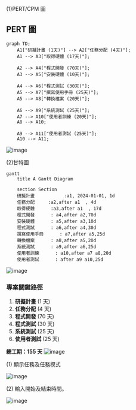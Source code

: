(1)PERT/CPM 圖

## PERT 圖

```mermaid
graph TD;
    A1["研擬計畫 (1天)"] --> A2["任務分配 (4天)"];
    A1 --> A3["取得硬體 (17天)"];
    
    A2 --> A4["程式開發 (70天)"];
    A3 --> A5["安裝硬體 (10天)"];
    
    A4 --> A6["程式測試 (30天)"];
    A5 --> A7["撰寫使用手冊 (25天)"];
    A5 --> A8["轉換檔案 (20天)"];
    
    A6 --> A9["系統測試 (25天)"];
    A7 --> A10["使用者訓練 (20天)"];
    A8 --> A10;
    
    A9 --> A11["使用者測試 (25天)"];
    A10 --> A11;
```
![image](https://github.com/user-attachments/assets/f894572a-1e4e-4e87-b7aa-db2c3f331f43)



(2)甘特圖
```mermaid
gantt
    title A Gantt Diagram

    section Section
    研擬計畫           :a1, 2024-01-01, 1d
    任務分配     :a2,after a1  , 4d
    取得硬體      :a3,after a1  , 17d
    程式開發      : a4,after a2,70d
    安裝硬體      : a5,after a3,10d
    程式測試      : a6,after a4,30d
    撰寫使用手冊      : a7,after a5,25d
    轉換檔案      : a8,after a5,20d
    系統測試      : a9,after a6,25d
    使用者訓練      : a10,after a7 a8,20d
    使用者測試      : after a9 a10,25d
```
![image](https://github.com/user-attachments/assets/fe8b3d19-0657-4a9e-9420-dcb8c8674008)


### 專案關鍵路徑

1. **研擬計畫** (1 天)
2. **任務分配** (4 天)
3. **程式開發** (70 天)
4. **程式測試** (30 天)
5. **系統測試** (25 天)
6. **使用者測試** (25 天)

**總工期：155 天**
![image](https://github.com/user-attachments/assets/8d493603-3036-47b2-8133-80d1bf322be3)

(1) 顯示任務及任務模式

![image](https://github.com/user-attachments/assets/f0ad785b-e3c0-468a-b124-cfa4c6fd83a4)

(2) 輸入開始及結束時間。

![image](https://github.com/user-attachments/assets/4bdbb2b0-7b1a-4f55-b54b-c0edc2f1db73)




